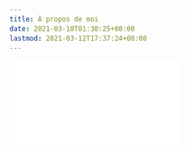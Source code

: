 ```yaml
---
title: À propos de moi
date: 2021-03-10T01:30:25+08:00
lastmod: 2021-03-12T17:37:24+08:00
---
```



![Super image](/img/Lettre_recommandation.pdf)
